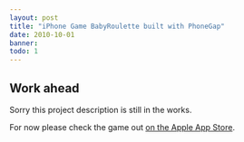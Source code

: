 ```yaml
---
layout: post
title: "iPhone Game BabyRoulette built with PhoneGap"
date: 2010-10-01
banner:
todo: 1
---
```



## Work ahead

Sorry this project description is still in the works.

For now please check the game out [on the Apple App Store][appstore].

[appstore]: https://itunes.apple.com/de/app/baby-roulette/id361958476?mt=8
<!--

BabyRoulette ist ein iPhone-Spiel für Kleinkinder zum Erkennen von Tiergeräuschen. Seit März 2010 ist das Spiel im iTunes App Store verfügbar. Es wurde in HTML5, CSS und JavaScript implementiert. PhoneGap wurde eingesetzt, um Sound-Ausgaben erzeugen und das Spiel im App Store veröffentlichen zu können.


## Challenge

Canvas too slow so I used sprited background image.


## Responsibilities

HTML/CSS Entwicklung, PhoneGap, Publikation im Apple iTunes App Store
-->
